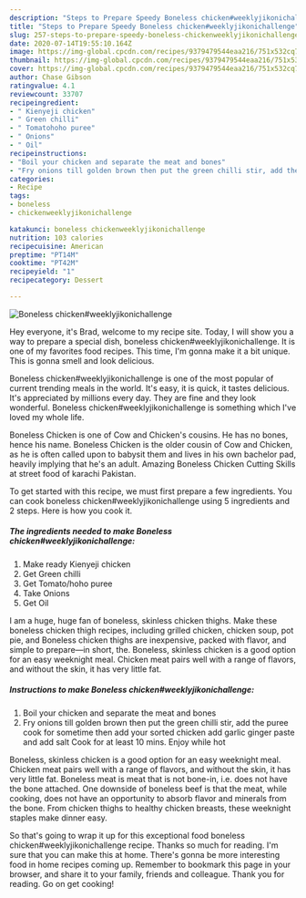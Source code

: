 ```yaml
---
description: "Steps to Prepare Speedy Boneless chicken#weeklyjikonichallenge"
title: "Steps to Prepare Speedy Boneless chicken#weeklyjikonichallenge"
slug: 257-steps-to-prepare-speedy-boneless-chickenweeklyjikonichallenge
date: 2020-07-14T19:55:10.164Z
image: https://img-global.cpcdn.com/recipes/9379479544eaa216/751x532cq70/boneless-chickenweeklyjikonichallenge-recipe-main-photo.jpg
thumbnail: https://img-global.cpcdn.com/recipes/9379479544eaa216/751x532cq70/boneless-chickenweeklyjikonichallenge-recipe-main-photo.jpg
cover: https://img-global.cpcdn.com/recipes/9379479544eaa216/751x532cq70/boneless-chickenweeklyjikonichallenge-recipe-main-photo.jpg
author: Chase Gibson
ratingvalue: 4.1
reviewcount: 33707
recipeingredient:
- " Kienyeji chicken"
- " Green chilli"
- " Tomatohoho puree"
- " Onions"
- " Oil"
recipeinstructions:
- "Boil your chicken and separate the meat and bones"
- "Fry onions till golden brown then put the green chilli stir, add the puree cook for sometime then add your sorted chicken add garlic ginger paste and add salt Cook for at least 10 mins. Enjoy while hot"
categories:
- Recipe
tags:
- boneless
- chickenweeklyjikonichallenge

katakunci: boneless chickenweeklyjikonichallenge 
nutrition: 103 calories
recipecuisine: American
preptime: "PT14M"
cooktime: "PT42M"
recipeyield: "1"
recipecategory: Dessert

---
```



![Boneless chicken#weeklyjikonichallenge](https://img-global.cpcdn.com/recipes/9379479544eaa216/751x532cq70/boneless-chickenweeklyjikonichallenge-recipe-main-photo.jpg)

Hey everyone, it's Brad, welcome to my recipe site. Today, I will show you a way to prepare a special dish, boneless chicken#weeklyjikonichallenge. It is one of my favorites food recipes. This time, I'm gonna make it a bit unique. This is gonna smell and look delicious.

Boneless chicken#weeklyjikonichallenge is one of the most popular of current trending meals in the world. It's easy, it is quick, it tastes delicious. It's appreciated by millions every day. They are fine and they look wonderful. Boneless chicken#weeklyjikonichallenge is something which I've loved my whole life.

Boneless Chicken is one of Cow and Chicken&#39;s cousins. He has no bones, hence his name. Boneless Chicken is the older cousin of Cow and Chicken, as he is often called upon to babysit them and lives in his own bachelor pad, heavily implying that he&#39;s an adult. Amazing Boneless Chicken Cutting Skills at street food of karachi Pakistan.


To get started with this recipe, we must first prepare a few ingredients. You can cook boneless chicken#weeklyjikonichallenge using 5 ingredients and 2 steps. Here is how you cook it.

<!--inarticleads1-->

##### The ingredients needed to make Boneless chicken#weeklyjikonichallenge:

1. Make ready  Kienyeji chicken
1. Get  Green chilli
1. Get  Tomato/hoho puree
1. Take  Onions
1. Get  Oil


I am a huge, huge fan of boneless, skinless chicken thighs. Make these boneless chicken thigh recipes, including grilled chicken, chicken soup, pot pie, and Boneless chicken thighs are inexpensive, packed with flavor, and simple to prepare—in short, the. Boneless, skinless chicken is a good option for an easy weeknight meal. Chicken meat pairs well with a range of flavors, and without the skin, it has very little fat. 

<!--inarticleads2-->

##### Instructions to make Boneless chicken#weeklyjikonichallenge:

1. Boil your chicken and separate the meat and bones
1. Fry onions till golden brown then put the green chilli stir, add the puree cook for sometime then add your sorted chicken add garlic ginger paste and add salt Cook for at least 10 mins. Enjoy while hot


Boneless, skinless chicken is a good option for an easy weeknight meal. Chicken meat pairs well with a range of flavors, and without the skin, it has very little fat. Boneless meat is meat that is not bone-in, i.e. does not have the bone attached. One downside of boneless beef is that the meat, while cooking, does not have an opportunity to absorb flavor and minerals from the bone. From chicken thighs to healthy chicken breasts, these weeknight staples make dinner easy. 

So that's going to wrap it up for this exceptional food boneless chicken#weeklyjikonichallenge recipe. Thanks so much for reading. I'm sure that you can make this at home. There's gonna be more interesting food in home recipes coming up. Remember to bookmark this page in your browser, and share it to your family, friends and colleague. Thank you for reading. Go on get cooking!
